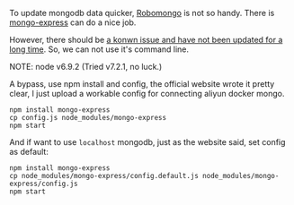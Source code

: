 To update mongodb data quicker, [Robomongo](https://robomongo.org/) is not so handy. There is [mongo-express](https://github.com/mongo-express/mongo-express) can do a nice job.

However, there should be [a konwn issue and have not been updated for a long time](https://github.com/mongo-express/mongo-express/issues/231). So, we can not use it's command line.

NOTE: node v6.9.2 (Tried v7.2.1, no luck.)


A bypass, use npm install and config, the official website wrote it pretty clear, I just upload a workable config for connecting aliyun docker mongo.

``` vi
npm install mongo-express
cp config.js node_modules/mongo-express
npm start
```

And if want to use `localhost` mongodb, just as the website said, set config as default:

``` vi
npm install mongo-express
cp node_modules/mongo-express/config.default.js node_modules/mongo-express/config.js
npm start
```
